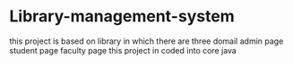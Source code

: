 # Library-management-system
this project is based on library in which there are three domail
admin page
student page
faculty page
this project in coded into core java
